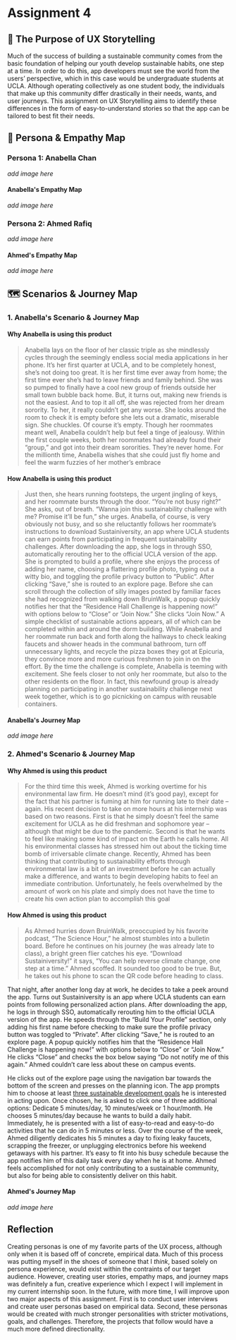 # Assignment 4

## 📖 The Purpose of UX Storytelling
Much of the success of building a sustainable community comes from the basic foundation of helping our youth develop sustainable habits, one step at a time. In order to do this, app developers must see the world from the users’ perspective, which in this case would be undergraduate students at UCLA. Although operating collectively as one student body, the individuals that make up this community differ drastically in their needs, wants, and user journeys. This assignment on UX Storytelling aims to identify these differences in the form of easy-to-understand stories so that the app can be tailored to best fit their needs.

## 👤 Persona & Empathy Map

### Persona 1: Anabella Chan
*add image here*

#### Anabella's Empathy Map
*add image here*


### Persona 2: Ahmed Rafiq
*add image here*

#### Ahmed's Empathy Map
*add image here*

## 🗺 Scenarios & Journey Map

### 1. Anabella's Scenario & Journey Map
#### Why Anabella is using this product
> Anabella lays on the floor of her classic triple as she mindlessly cycles through the seemingly endless social media applications in her phone. It’s her first quarter at UCLA, and to be completely honest, she’s not doing too great. It is her first time ever away from home; the first time ever she’s had to leave friends and family behind. She was so pumped to finally have a cool new group of friends outside her small town bubble back home. But, it turns out, making new friends is not the easiest. And to top it all off, she was rejected from her dream sorority. To her, it really couldn’t get any worse. She looks around the room to check it is empty before she lets out a dramatic, miserable sign. She chuckles. Of course it’s empty. Though her roommates meant well, Anabella couldn’t help but feel a tinge of jealousy. Within the first couple weeks, both her roommates had already found their “group,” and got into their dream sororities. They’re never home. For the millionth time, Anabella wishes that she could just fly home and feel the warm fuzzies of her mother’s embrace

#### How Anabella is using this product
> Just then, she hears running footsteps, the urgent jingling of keys, and her roommate bursts through the door. “You’re not busy right?” She asks, out of breath. “Wanna join this sustainability challenge with me? Promise it’ll be fun,” she urges. Anabella, of course, is very obviously not busy, and so she reluctantly follows her roommate’s instructions to download Sustainiversity, an app where UCLA students can earn points from participating in frequent sustainability challenges. After downloading the app, she logs in through SSO, automatically rerouting her to the official UCLA version of the app. She is prompted to build a profile, where she enjoys the process of adding her name, choosing a flattering profile photo, typing out a witty bio, and toggling the profile privacy button to “Public”. After clicking “Save,” she is routed to an explore page. Before she can scroll through the collection of silly images posted by familiar faces she had recognized from walking down BruinWalk, a popup quickly notifies her that the “Residence Hall Challenge is happening now!” with options below to “Close” or  “Join Now.” She clicks “Join Now.” A simple checklist of sustainable actions appears, all of which can be completed within and around the dorm building. While Anabella and her roommate run back and forth along the hallways to check leaking faucets and shower heads in the communal bathroom, turn off unnecessary lights, and recycle the pizza boxes they got at Epicuria, they convince more and more curious freshmen to join in on the effort. By the time the challenge is complete, Anabella is teeming with excitement. She feels closer to not only her roommate, but also to the other residents on the floor. In fact, this newfound group is already planning on participating in another sustainability challenge next week together, which is to go picnicking on campus with reusable containers.  

#### Anabella's Journey Map
*add image here*


### 2. Ahmed's Scenario & Journey Map
#### Why Ahmed is using this product
> For the third time this week, Ahmed is working overtime for his environmental law firm. He doesn’t mind (it’s good pay), except for the fact that his partner is fuming at him for running late to their date – again. His recent decision to take on more hours at his internship was based on two reasons. First is that he simply doesn’t feel the same excitement for UCLA as he did freshman and sophomore year – although that might be due to the pandemic. Second is that he wants to feel like making some kind of impact on the Earth he calls home. All his environmental classes has stressed him out about the ticking time bomb of irriversable climate change. Recently, Ahmed has been thinking that contributing to sustainability efforts through environmental law is a bit of an investment before he can actually make a difference, and wants to begin developing habits to feel an immediate contribution. Unfortunately, he feels overwhelmed by the amount of work on his plate and simply does not have the time to create his own action plan to accomplish this goal

#### How Ahmed is using this product
> As Ahmed hurries down BruinWalk, preoccupied by his favorite podcast, “The Science Hour,” he almost stumbles into a bulletin board. Before he continues on his journey (he was already late to class), a bright green flier catches his eye. “Download Sustainiversity!” it says, “You can help reverse climate change, one step at a time.” Ahmed scoffed. It sounded too good to be true. But, he takes out his phone to scan the QR code before heading to class. 

That night, after another long day at work, he decides to take a peek around the app. Turns out Sustainiversity is an app where UCLA students can earn points from following personalized action plans. After downloading the app, he logs in through SSO, automatically rerouting him to the official UCLA version of the app. He speeds through the “Build Your Profile” section, only adding his first name before checking to make sure the profile privacy button was toggled to “Private”. After clicking “Save,” he is routed to an explore page. A popup quickly notifies him that the “Residence Hall Challenge is happening now!” with options below to “Close” or  “Join Now.” He clicks “Close” and checks the box below saying “Do not notify me of this again.” Ahmed couldn’t care less about these on campus events.

He clicks out of the explore page using the navigation bar towards the bottom of the screen and presses on the planning icon. The app prompts him to choose at least [three sustainable development goals](https://sdgs.un.org/goals) he is interested in acting upon. Once chosen, he is asked to click one of three additional options: Dedicate 5 minutes/day, 10 minutes/week or 1 hour/month. He chooses 5 minutes/day because he wants to build a daily habit. Immediately, he is presented with a list of easy-to-read and easy-to-do activities that he can do in 5 minutes or less. Over the course of the week, Ahmed diligently dedicates his 5 minutes a day to fixing leaky faucets, scrapping the freezer, or unplugging electronics before his weekend getaways with his partner. It’s easy to fit into his busy schedule because the app notifies him of this daily task every day when he is at home. Ahmed feels accomplished for not only contributing to a sustainable community, but also for being able to consistently deliver on this habit.

#### Ahmed's Journey Map
*add image here*

## Reflection
Creating personas is one of my favorite parts of the UX process, although only when it is based off of concrete, empirical data. Much of this process was putting myself in the shoes of someone that I *think*, based solely on persona experience, would exist within the contraints of our target audience. However, creating user stories, empathy maps, and journey maps was definitely a fun, creative experience which I expect I will implement in my current internship soon.
In the future, with more time, I will improve upon two major aspects of this assignment. First is to conduct user interviews and create user personas based on empirical data. Second, these personas would be created with much stronger personalities with stricter motivations, goals, and challenges. Therefore, the projects that follow would have a much more defined directionality.
